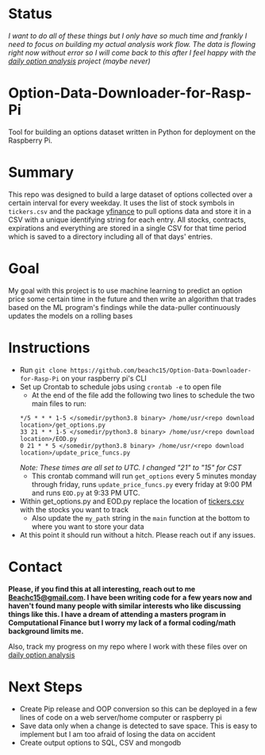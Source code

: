 # Status
*I want to do all of these things but I only have so much time and frankly I need to focus on building my actual analysis work flow. The data is flowing right now without error so I will come back to this after I feel happy with the [daily option analysis](https://github.com/beachc15/daily-option-analysis) project (maybe never)*

# Option-Data-Downloader-for-Rasp-Pi
Tool for building an options dataset written in Python for deployment on the Raspberry Pi. 

# Summary
  This repo was designed to build a large dataset of options collected over a certain interval for every weekday. It uses the list of stock symbols in `tickers.csv` and 
  the package [yfinance](https://pypi.org/project/yfinance/) to pull options data and store it in a CSV with a unique identifying string for each entry. All stocks, contracts,
  expirations and everything are stored in a single CSV for that time period which is saved to a directory including all of that days' entries. 
  
# Goal
  My goal with this project is to use machine learning to predict an option price some certain time in the future and then write an algorithm that trades based on the 
  ML program's findings while the data-puller continuously updates the models on a rolling bases
  
# Instructions

- Run ```git clone https://github.com/beachc15/Option-Data-Downloader-for-Rasp-Pi``` on your raspberry pi's CLI
- Set up Crontab to schedule jobs using ```crontab -e``` to open file
  - At the end of the file add the following two lines to schedule the two main files to run:
   ```
   */5 * * * 1-5 </somedir/python3.8 binary> /home/usr/<repo download location>/get_options.py
   33 21 * * 1-5 </somedir/python3.8 binary> /home/usr/<repo download location>/EOD.py
   0 21 * * 5 </somedir/python3.8 binary> /home/usr/<repo download location>/update_price_funcs.py
   ```
   *Note: These times are all set to UTC. I changed "21" to "15" for CST*
  - This crontab command will run ```get_options``` every 5 minutes monday through friday, runs ```update_price_funcs.py``` every friday at 9:00 PM and runs ```EOD.py``` at 9:33 PM UTC.
- Within get_options.py and EOD.py replace the location of [tickers.csv](https://github.com/beachc15/Option-Data-Downloader-for-Rasp-Pi/blob/master/tickers.csv) with the stocks you want to track
  - Also update the ```my_path``` string in the ```main``` function at the bottom to where you want to store your data
- At this point it should run without a hitch. Please reach out if any issues.
  
# Contact
  **Please, if you find this at all interesting, reach out to me [Beachc15@gmail.com](beachc15@gmail.com). I have been writing code for a few years now and haven't found many
  people with similar interests who like discussing things like this. I have a dream of attending a masters program in Computational Finance but I worry my lack of a formal
  coding/math background limits me.**
  
  Also, track my progress on my repo where I work with these files over on [daily option analysis](https://github.com/beachc15/daily-option-analysis)
  
# Next Steps 
- Create Pip release and OOP conversion so this can be deployed in a few lines of code on a web server/home computer or raspberry pi
- Save data only when a change is detected to save space. This is easy to implement but I am too afraid of losing the data on accident
- Create output options to SQL, CSV and mongodb


